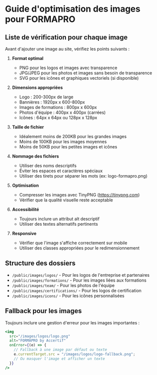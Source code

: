 # Guide d'optimisation des images pour FORMAPRO

## Liste de vérification pour chaque image

Avant d'ajouter une image au site, vérifiez les points suivants :

1. **Format optimal**
   - PNG pour les logos et images avec transparence
   - JPG/JPEG pour les photos et images sans besoin de transparence
   - SVG pour les icônes et graphiques vectoriels (si disponible)

2. **Dimensions appropriées**
   - Logo : 200-300px de large
   - Bannières : 1920px x 600-800px
   - Images de formations : 800px x 600px
   - Photos d'équipe : 400px x 400px (carrées)
   - Icônes : 64px x 64px ou 128px x 128px

3. **Taille de fichier**
   - Idéalement moins de 200KB pour les grandes images
   - Moins de 100KB pour les images moyennes
   - Moins de 50KB pour les petites images et icônes

4. **Nommage des fichiers**
   - Utiliser des noms descriptifs
   - Éviter les espaces et caractères spéciaux
   - Utiliser des tirets pour séparer les mots (ex: logo-formapro.png)

5. **Optimisation**
   - Compresser les images avec TinyPNG (https://tinypng.com)
   - Vérifier que la qualité visuelle reste acceptable

6. **Accessibilité**
   - Toujours inclure un attribut alt descriptif
   - Utiliser des textes alternatifs pertinents

7. **Responsive**
   - Vérifier que l'image s'affiche correctement sur mobile
   - Utiliser des classes appropriées pour le redimensionnement

## Structure des dossiers

- `/public/images/logos/` - Pour les logos de l'entreprise et partenaires
- `/public/images/formations/` - Pour les images liées aux formations
- `/public/images/team/` - Pour les photos de l'équipe
- `/public/images/certifications/` - Pour les logos de certification
- `/public/images/icons/` - Pour les icônes personnalisées

## Fallback pour les images

Toujours inclure une gestion d'erreur pour les images importantes :

```jsx
<img 
  src="/images/logos/logo.png" 
  alt="FORMAPRO by Accertif" 
  onError={(e) => {
    // Fallback à une image par défaut ou texte
    e.currentTarget.src = "/images/logos/logo-fallback.png";
    // Ou masquer l'image et afficher un texte
  }}
/>
```